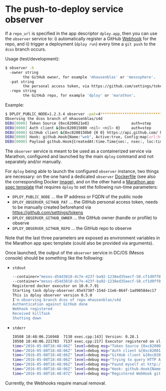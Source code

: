 # The push-to-deploy service observer

If a `repo_url` is specified in the app descriptor `dploy.app`, then you can use the `observer` service to: i) automatically register a GitHub [Webhook](https://developer.github.com/webhooks/) for the repo, and ii) trigger a deployment (`dploy run`) every time a `git push` to the `dcos` branch occurs.

Usage (test/development):

```bash
$ observer -h
  -owner string
    	the GitHub owner, for example 'mhausenblas' or 'mesosphere'.
  -pat string
    	the personal access token, via https://github.com/settings/tokens
  -repo string
    	the GitHub repo, for example 'dploy' or 'marathon'.
```

Example:

```bash
$ DPLOY_PUBLIC_NODE=1.2.3.4 observer -pat=4**************************************c -owner=mhausenblas -repo=s4d
Observing the dcos branch of mhausenblas/s4d
DEBU[0000] Token Source {0xc8200621e0}                   auth=step
DEBU[0000] Auth client &{0xc820015080 <nil> <nil> 0}     auth=step
DEBU[0000] GitHub client &{0xc8200150b0 {0 0} https://api.github.com/ https://uploads.github.com/ go-github/0.1 {0 0} [{0 0 {{0 0 <nil>}}} {0 0 {{0 0 <nil>}}}] 0 0xc82002c028 0xc82002c030 0xc82002c038 0xc82002c040 0xc82002c048 0xc82002c050 0xc82002c058 0xc82002c060 0xc82002c068 0xc82002c070 0xc82002c078 0xc82002c080 0xc82002c088}  auth=done
DEBU[0000] Hook: github.Hook{Name:"web", Active:true, Config:map[url:http://localhost:8888/dploy]}  observe=register
DEBU[0000] Payload github.Hook{CreatedAt:time.Time{sec:, nsec:, loc:time.Location{name:"UTC", cacheStart:, cacheEnd:}}, UpdatedAt:time.Time{sec:, nsec:, loc:time.Location{name:"UTC", cacheStart:, cacheEnd:}}, Name:"web", URL:"https://api.github.com/repos/mhausenblas/s4d/hooks/8319869", Events:["push"], Active:true, Config:map[url:http://localhost:8888/dploy], ID:8319869}
```

The `observer` service is meant to be used as a containerized service via Marathon, configured and launched by the main `dploy` command and not separately and/or manually.

For `dploy` being able to launch the configured `observer` instance, two things are necessary: on the one hand a dedicated `observer` [Dockerfile](Dockerfile) (see also the corresponding Docker [image](https://hub.docker.com/r/mhausenblas/dploy-observer/)), and on the other hand a [Marathon app spec template](observer.json) that requires `dploy` to set the following run-time parameters:

- `DPLOY_PUBLIC_NODE` ... the IP address or FQDN of the public node
- `DPLOY_OBSERVER_GITHUB_PAT` ... the GitHub personal access token, needs to be manually created beforehand via https://github.com/settings/tokens
- `DPLOY_OBSERVER_GITHUB_OWNER` ... the GitHub owner (handle or profile) to observe
- `DPLOY_OBSERVER_GITHUB_REPO` ... the GitHub repo to observe

Note that the last three parameters are exposed as environment variables in the Marathon app spec template (could also be provided via arguments).

Once launched, the output of the `observer` service in DC/OS (Mesos console) should be something like the following:

- `stdout`
    ```bash
    --container="mesos-d54d3818-dc7e-423f-ba92-1238ed35eecf-S0.cf1d9ff0-b644-477b-b2c3-26f0925c63d2" --docker="docker" --docker_socket="/var/run/docker.sock" --help="false" --initialize_driver_logging="true" --launcher_dir="/opt/mesosphere/packages/mesos--cdba65a401eec9e5583daaa84fb10c91d2373d51/libexec/mesos" --logbufsecs="0" --logging_level="INFO" --mapped_directory="/mnt/mesos/sandbox" --quiet="false" --sandbox_directory="/var/lib/mesos/slave/slaves/d54d3818-dc7e-423f-ba92-1238ed35eecf-S0/frameworks/d54d3818-dc7e-423f-ba92-1238ed35eecf-0000/executors/dploy-observer.65e5738f-154d-11e6-864f-1ad90584ec17/runs/cf1d9ff0-b644-477b-b2c3-26f0925c63d2" --stop_timeout="0ns"
    --container="mesos-d54d3818-dc7e-423f-ba92-1238ed35eecf-S0.cf1d9ff0-b644-477b-b2c3-26f0925c63d2" --docker="docker" --docker_socket="/var/run/docker.sock" --help="false" --initialize_driver_logging="true" --launcher_dir="/opt/mesosphere/packages/mesos--cdba65a401eec9e5583daaa84fb10c91d2373d51/libexec/mesos" --logbufsecs="0" --logging_level="INFO" --mapped_directory="/mnt/mesos/sandbox" --quiet="false" --sandbox_directory="/var/lib/mesos/slave/slaves/d54d3818-dc7e-423f-ba92-1238ed35eecf-S0/frameworks/d54d3818-dc7e-423f-ba92-1238ed35eecf-0000/executors/dploy-observer.65e5738f-154d-11e6-864f-1ad90584ec17/runs/cf1d9ff0-b644-477b-b2c3-26f0925c63d2" --stop_timeout="0ns"
    Registered docker executor on 10.0.7.91
    Starting task dploy-observer.65e5738f-154d-11e6-864f-1ad90584ec17
    This is dploy observer version 0.5.0
    I'm observing branch dcos of repo mhausenblas/s4d
    Authentication against GitHub done
    Webhook registered
    Received killTask
    Shutting down
    ```
- `stderr`
    ```bash
    I0508 18:48:06.216948  7130 exec.cpp:143] Version: 0.28.1
    I0508 18:48:06.221783  7137 exec.cpp:217] Executor registered on slave d54d3818-dc7e-423f-ba92-1238ed35eecf-S0
    time="2016-05-08T18:48:06Z" level=debug msg="Token Source {0xc82000e300}" auth=step 
    time="2016-05-08T18:48:06Z" level=debug msg="Auth client &{0xc820013080 <nil> <nil> 0}" auth=step 
    time="2016-05-08T18:48:06Z" level=debug msg="GitHub client &{0xc8200130b0 {0 0} https://api.github.com/ https://uploads.github.com/ go-github/0.1 {0 0} [{0 0 {{0 0 <nil>}}} {0 0 {{0 0 <nil>}}}] 0 0xc82002a030 0xc82002a038 0xc82002a040 0xc82002a048 0xc82002a050 0xc82002a058 0xc82002a060 0xc82002a068 0xc82002a070 0xc82002a078 0xc82002a080 0xc82002a088 0xc82002a090}" auth=done 
    time="2016-05-08T18:48:06Z" level=debug msg="Trying to query HTTP API of http://leader.mesos:8123" sd=step 
    time="2016-05-08T18:48:06Z" level=debug msg="Found myself at http://52.37.239.156:8849" sd=done 
    time="2016-05-08T18:48:06Z" level=debug msg="Hook: github.Hook{Name:\"web\", Active:true, Config:map[url:http://52.37.239.156:8849/dploy]}" observe=register 
    time="2016-05-08T18:48:07Z" level=debug msg="Registered WebHook github.Hook{CreatedAt:time.Time{sec:, nsec:, loc:time.Location{name:\"UTC\", cacheStart:, cacheEnd:}}, UpdatedAt:time.Time{sec:, nsec:, loc:time.Location{name:\"UTC\", cacheStart:, cacheEnd:}}, Name:\"web\", URL:\"https://api.github.com/repos/mhausenblas/s4d/hooks/8321735\", Events:[\"push\"], Active:true, Config:map[url:http://52.37.239.156:8849/dploy], ID:8321735}" observe=done 
    ```

Currently, the Webhooks require manual removal.
